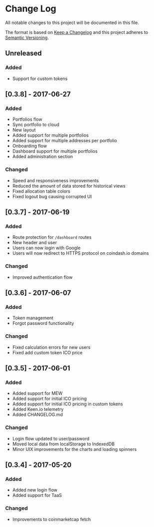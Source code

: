 # Change Log
All notable changes to this project will be documented in this file.

The format is based on [Keep a Changelog](http://keepachangelog.com/)
and this project adheres to [Semantic Versioning](http://semver.org/).

## Unreleased
### Added
- Support for custom tokens 

## [0.3.8] - 2017-06-27
### Added
- Portfolios flow
- Sync portfolio to cloud
- New layout
- Added support for multiple portfolios
- Added support for multiple addresses per portfolio
- Onboarding flow
- Dashboard support for multiple portfolios
- Added administration section

### Changed
- Speed and responsiveness improvements
- Reduced the amount of data stored for historical views
- Fixed allocation table colors
- Fixed logout bug causing corrupted UI

## [0.3.7] - 2017-06-19
### Added
- Route protection for `/dashboard` routes
- New header and user
- Users can now login with Google
- Users will now redirect to HTTPS protocol on coindash.io domains

### Changed
- Improved authentication flow

## [0.3.6] - 2017-06-07
### Added
- Token management
- Forgot password functionality

### Changed
- Fixed calculation errors for new users
- Fixed add custom token ICO price

## [0.3.5] - 2017-06-01
### Added
- Added support for MEW
- Added support for initial ICO pricing
- Added support for initial ICO pricing in custom tokens
- Added Keen.io telemetry
- Added CHANGELOG.md

### Changed
- Login flow updated to user/password
- Moved local data from localStorage to IndexedDB
- Minor UIX improvements for the charts and loading spinners

## [0.3.4] - 2017-05-20
### Added
- Added new login flow
- Added support for TaaS

### Changed
- Improvements to coinmarketcap fetch

